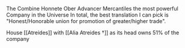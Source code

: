The Combine Honnete Ober Advancer Mercantiles the most powerful Company in the Universe 
In total, the best translation I can pick is "Honest/Honorable union for promotion of greater/higher trade".

House [[Atreides]] with [[Alia Atreides †]] as its head owns 51% of the company 